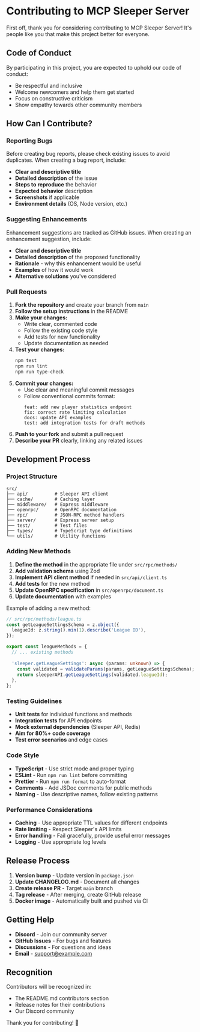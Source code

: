 # Contributing to MCP Sleeper Server

First off, thank you for considering contributing to MCP Sleeper Server! It's people like you that make this project better for everyone.

## Code of Conduct

By participating in this project, you are expected to uphold our code of conduct:
- Be respectful and inclusive
- Welcome newcomers and help them get started
- Focus on constructive criticism
- Show empathy towards other community members

## How Can I Contribute?

### Reporting Bugs

Before creating bug reports, please check existing issues to avoid duplicates. When creating a bug report, include:

- **Clear and descriptive title**
- **Detailed description** of the issue
- **Steps to reproduce** the behavior
- **Expected behavior** description
- **Screenshots** if applicable
- **Environment details** (OS, Node version, etc.)

### Suggesting Enhancements

Enhancement suggestions are tracked as GitHub issues. When creating an enhancement suggestion, include:

- **Clear and descriptive title**
- **Detailed description** of the proposed functionality
- **Rationale** - why this enhancement would be useful
- **Examples** of how it would work
- **Alternative solutions** you've considered

### Pull Requests

1. **Fork the repository** and create your branch from `main`
2. **Follow the setup instructions** in the README
3. **Make your changes:**
   - Write clear, commented code
   - Follow the existing code style
   - Add tests for new functionality
   - Update documentation as needed
4. **Test your changes:**
   ```bash
   npm test
   npm run lint
   npm run type-check
   ```
5. **Commit your changes:**
   - Use clear and meaningful commit messages
   - Follow conventional commits format:
     ```
     feat: add new player statistics endpoint
     fix: correct rate limiting calculation
     docs: update API examples
     test: add integration tests for draft methods
     ```
6. **Push to your fork** and submit a pull request
7. **Describe your PR** clearly, linking any related issues

## Development Process

### Project Structure

```
src/
├── api/          # Sleeper API client
├── cache/        # Caching layer
├── middleware/   # Express middleware
├── openrpc/      # OpenRPC documentation
├── rpc/          # JSON-RPC method handlers
├── server/       # Express server setup
├── test/         # Test files
├── types/        # TypeScript type definitions
└── utils/        # Utility functions
```

### Adding New Methods

1. **Define the method** in the appropriate file under `src/rpc/methods/`
2. **Add validation schema** using Zod
3. **Implement API client method** if needed in `src/api/client.ts`
4. **Add tests** for the new method
5. **Update OpenRPC specification** in `src/openrpc/document.ts`
6. **Update documentation** with examples

Example of adding a new method:

```typescript
// src/rpc/methods/league.ts
const getLeagueSettingsSchema = z.object({
  leagueId: z.string().min(1).describe('League ID'),
});

export const leagueMethods = {
  // ... existing methods
  
  'sleeper.getLeagueSettings': async (params: unknown) => {
    const validated = validateParams(params, getLeagueSettingsSchema);
    return sleeperAPI.getLeagueSettings(validated.leagueId);
  },
};
```

### Testing Guidelines

- **Unit tests** for individual functions and methods
- **Integration tests** for API endpoints
- **Mock external dependencies** (Sleeper API, Redis)
- **Aim for 80%+ code coverage**
- **Test error scenarios** and edge cases

### Code Style

- **TypeScript** - Use strict mode and proper typing
- **ESLint** - Run `npm run lint` before committing
- **Prettier** - Run `npm run format` to auto-format
- **Comments** - Add JSDoc comments for public methods
- **Naming** - Use descriptive names, follow existing patterns

### Performance Considerations

- **Caching** - Use appropriate TTL values for different endpoints
- **Rate limiting** - Respect Sleeper's API limits
- **Error handling** - Fail gracefully, provide useful error messages
- **Logging** - Use appropriate log levels

## Release Process

1. **Version bump** - Update version in `package.json`
2. **Update CHANGELOG.md** - Document all changes
3. **Create release PR** - Target `main` branch
4. **Tag release** - After merging, create GitHub release
5. **Docker image** - Automatically built and pushed via CI

## Getting Help

- **Discord** - Join our community server
- **GitHub Issues** - For bugs and features
- **Discussions** - For questions and ideas
- **Email** - support@example.com

## Recognition

Contributors will be recognized in:
- The README.md contributors section
- Release notes for their contributions
- Our Discord community

Thank you for contributing! 🏈